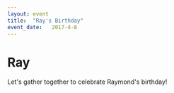 ```yaml
---
layout: event
title:  "Ray's Birthday"
event_date:   2017-4-8
---
```


# Ray

Let's gather together to celebrate Raymond's birthday!
